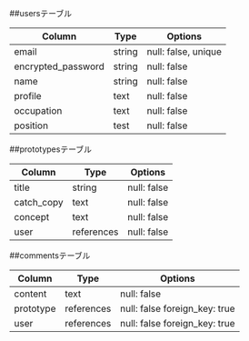 ##usersテーブル

| Column              | Type   | Options                       |
| ------------------- | ------ | ----------------------------- |
| email               | string | null: false, unique           |
| encrypted_password  | string | null: false                   |
| name                | string | null: false                   |
| profile             | text   | null: false                   |
| occupation          | text   | null: false                   |
| position            | test   | null: false                   |


##prototypesテーブル

| Column              | Type       | Options                  |
| ------------------- | ---------- | ------------------------ |
| title               | string     | null: false             
| catch_copy          | text       | null: false
| concept             | text       | null: false 
| user                | references | null: false


##commentsテーブル

| Column             | Type        | Options                       |
| ------------------ | ----------- | ----------------------------- |
| content            | text        | null: false                   |
| prototype          | references  | null: false foreign_key: true |
| user               | references  | null: false foreign_key: true |




